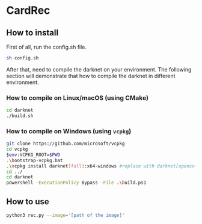 # CardRec

## How to install
First of all, run the config.sh file.
```bash
sh config.sh
```
After that, need to compile the darknet on your environment. The following section will demonstrate that how to compile the darknet in 
different environment.

### How to compile on Linux/macOS (using CMake)
```bash
cd darknet
./build.sh
```

### How to compile on Windows (using `vcpkg`)
```bash
git clone https://github.com/microsoft/vcpkg
cd vcpkg
$env:VCPKG_ROOT=$PWD
.\bootstrap-vcpkg.bat
.\vcpkg install darknet[full]:x64-windows #replace with darknet[opencv-base,cuda,cudnn]:x64-windows for a quicker install of dependencies
cd ../
cd darknet
powershell -ExecutionPolicy Bypass -File .\build.ps1
```

## How to use
```bash
python3 rec.py --image='[path of the image]'
```